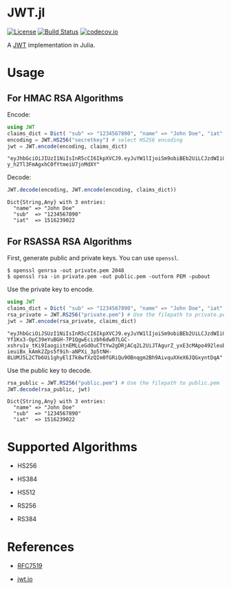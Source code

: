 
# JWT.jl

[![License](http://img.shields.io/badge/license-MIT-brightgreen.svg?style=flat)](LICENSE)
[![Build Status](https://travis-ci.org/felipenoris/JWT.jl.svg?branch=master)](https://travis-ci.org/felipenoris/JWT.jl)
[![codecov.io](http://codecov.io/github/felipenoris/JWT.jl/coverage.svg?branch=master)](http://codecov.io/github/felipenoris/JWT.jl?branch=master)

A [JWT](https://jwt.io/) implementation in Julia.

# Usage

## For HMAC RSA Algorithms

Encode:

```julia
using JWT
claims_dict = Dict( "sub" => "1234567890", "name" => "John Doe", "iat" => 1516239022)
encoding = JWT.HS256("secretkey") # select HS256 encoding
jwt = JWT.encode(encoding, claims_dict)
```

```
"eyJhbGciOiJIUzI1NiIsInR5cCI6IkpXVCJ9.eyJuYW1lIjoiSm9obiBEb2UiLCJzdWIiOiIxMjM0NTY3ODkwIiwiaWF0IjoxNTE2MjM5MDIyfQ.TjUTSL0RQayQG-y_h2Tl3FmAgxhC0fYtmeiU7jnMdXY"
```

Decode:

```julia
JWT.decode(encoding, JWT.encode(encoding, claims_dict))
```

```
Dict{String,Any} with 3 entries:
  "name" => "John Doe"
  "sub"  => "1234567890"
  "iat"  => 1516239022
```

## For RSASSA RSA Algorithms

First, generate public and private keys. You can use `openssl`.

```shell
$ openssl genrsa -out private.pem 2048
$ openssl rsa -in private.pem -out public.pem -outform PEM -pubout
```

Use the private key to encode.

```julia
using JWT
claims_dict = Dict( "sub" => "1234567890", "name" => "John Doe", "iat" => 1516239022)
rsa_private = JWT.RS256("private.pem") # Use the filepath to private.pem
jwt = JWT.encode(rsa_private, claims_dict)
```

```
"eyJhbGciOiJSUzI1NiIsInR5cCI6IkpXVCJ9.eyJuYW1lIjoiSm9obiBEb2UiLCJzdWIiOiIxMjM0NTY3ODkwIiwiaWF0IjoxNTE2MjM5MDIyfQ.HUXm8CAiY9EKX3dU1Ym7bZvL7yXMu3TC9iL1do0jvM0oD2rSqY5K06KmQy1qJETYZAIZIgA6ZrX2Q3ug01DVu-Yf1Kx3-OpC39eYuBGH-7P1QgwEcizbh6dw07LGC-xshru1v_tKi9IaogiitnEMLLeGdOuCTtYw2gDRjACq2L2UiJTAgurZ_yxE3cMApo492leubNo9fADtRPpofy37Q2VivfS4XwlTkS9Bxg6jrkBhTr-ieuiBx_kAmk2Zps5f9ih-aNPXi_3p5tNH-8LUMJ5L2CTb6Ui1ghyElI7k8wfXzQIm0fGRiQu9OBnqgm2Bh9AivquXXeX6JQGxyntDqA"
```

Use the public key to decode.

```julia
rsa_public = JWT.RS256("public.pem") # Use the filepath to public.pem
JWT.decode(rsa_public, jwt)
```

```
Dict{String,Any} with 3 entries:
  "name" => "John Doe"
  "sub"  => "1234567890"
  "iat"  => 1516239022
```

# Supported Algorithms

* HS256

* HS384

* HS512

* RS256

* RS384

# References

* [RFC7519](https://tools.ietf.org/html/rfc7519)

* [jwt.io](https://jwt.io)
